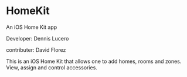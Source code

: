 # HomeKit
An iOS Home Kit app

Developer: Dennis Lucero

contributer: David Florez

This is an iOS Home Kit that allows one to add homes, rooms and zones. View, assign and control accessories.

